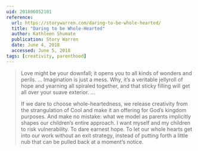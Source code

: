 ```yaml
---
uid: 201806052101
reference: 
  url: https://storywarren.com/daring-to-be-whole-hearted/
  title: "Daring to be Whole-Hearted"
  author: Kathleen Shumate
  publication: Story Warren
  date: June 4, 2018
  accessed: June 5, 2018
tags: [creativity, parenthood]
---
```


> Love might be your downfall; it opens you to all kinds of wonders and perils. … Imagination is just a mess. Why, it’s a veritable jellyroll of hope and yearning all spiraled together, and that sticky filling will get all over your suave exterior. …
> 
> If we dare to choose whole-heartedness, we release creativity from the strangulation of Cool and make it an offering for God’s kingdom purposes. And make no mistake: what we model as parents implicitly shapes our children’s entire approach. I want myself and my children to risk vulnerability. To dare earnest hope. To let our whole hearts get into our work without an exit strategy, instead of putting forth a little nub that can be pulled back at a moment’s notice.
